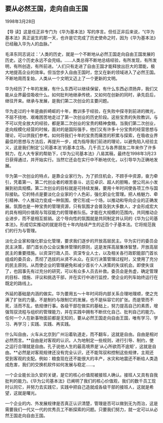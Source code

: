 ## 要从必然王国，走向自由王国

1998年3月28日



【导  读】这是任正非专门为《华为基本法》写的序言。但任正非后来说，“《华为基本法》真正诞生的那一天，也许是它完成了历史使命之时，因为《华为基本法》已经融入华为人的血脉。”



毛泽东同志说过：'人类的历史，就是一个不断地从必然王国走向自由王国发展的历史。这个历史永远不会完结。……人类总得不断地总结经验，有所发现，有所发明，有所创造，有所前进。'人们只有走进了自由王国才能释放出巨大的潜能，极大地提高企业的效率。但当您步入自由王国时，您又在新的领域进入了必然王国。不断地周而复始，人类从一个文明又迈上了一个更新的文明。

华为经历了十年的发展，有什么东西可以继续保留，有什么东西必须扬弃，我们又能从业界最佳吸收什么。如何批判地继承传统，又如何在创新的同时，承先启后，继往开来。继承与发展，是我们第二次创业的主要问题。

华为走过的十年是曲折崎岖的十年，教训多于经验，在失败中探寻到前进的微光，不屈不挠地、艰难困苦地走过了第一次创业的历史阶段。这些宝贵的失败教训，与不可以完全放大的经验，都是第二次创业的宝贵的精神食粮。当我们第二次创业，走向规模化经营的时候，面对的是国际强手，他们又有许多十分宝贵的经营思想与理论，可以供我们参考。如何将我们十年的宝贵而痛苦的积累与探索，在吸收业界最佳的思想与方法后，再提升一步，成为指导我们前进的理论，以避免陷入经验主义，这是我们制定'公司基本法'的基本立场。几千员工与各界朋友二年来作了许多努力，在人大专家的帮助下，《华为公司基本法》八易其稿，最终在1998年3月23日获得通过，并开始实行。当然它还会在实行中不断地优化，以引导华为正确地发展。

华为第一次创业的特点，是靠企业家行为，为了抓住机会，不顾手中资源，奋力牵引，凭着第一、第二代创业者的艰苦奋斗、远见卓识、超人的胆略，使公司从小发展到初具规模。第二次创业的目标就是可持续发展，要用十年时间使各项工作与国际接轨。它的特点是要淡化企业家的个人色彩，强化职业化管理。把人格魅力、牵引精神、个人推动力变成一种氛围，使它形成一个场，以推动和导向企业的正确发展。氛围也是一种宝贵的管理资源，只有氛围才会普及到大多数人，才会形成宏大的具有相同价值观与驾驭能力的管理者队伍。才能在大规模的范围内，共同推动企业进步，而不是相互抵销。这个导向性的氛围就是共同制定并认同的《华为公司基本法》。形成切实推动的就是将在十年内陆续产生的近百个子基本法。它将规范我们的行为与管理。

淡化企业家和强化职业化管理，要求我们逐步的开放高层民主。华为实行的委员会民主决策，部门首长办公会议集体管理的原则，这是发挥高层集体智慧，开放高层民主的重要措施。以资深行政人员、资深专业人士，以及相关各行政职能部门首长组成的委员会，贯彻了选拔的从贤不从众。在实行决策管理过程时，又使用了充分的民主原则。从而使企业的管理避免和减少首长个人决策的失误机会。即使失误了，也因事先有过充分的研究，可以有众多人员去补救。委员会是务虚，确定管理的目标、措施、评议和挑选干部，并在实行中进行监控，使企业的列车始终运行在既定的路线上。

外延的基础是内涵的做实。华为要用五～十年时间将内部关系合理地理顺，使之充满了扩张的力量。不是制约与限制它的发展，也不是纵容它的扩张。而是管而不死，活而不乱，依规律行事。各级干部在做实的基础上，努力提高自己的素质，增强驾驭流程与组织的管理能力，并在实践中拥有不断优化自己、批判自己的能力。任何一个人在新事物面前都是无知的，要从必然王国走向自由王国，唯有学习、学习、再学习；实践、实践、再实践。

什么叫自由，火车从北京到广州沿着轨道走，而不翻车，这就是自由。自由是相对必然而言。**自由是对客观的认识。人为地制定一些规则，进行引导、制约，使之运行合理就是自由。孔子说他人生的最高境界是'从心所欲而不逾矩'，这就是自由。**必然是对客观规律还没有完全认识，还不能驾驭和控制这些规律，主观还受到客观的支配。例如：粮食现在还不能很大的丰产，水灾和地震还不断给人类造成危害，我们的交换机软件如何发展与稳定……。

一个企业能长治久安的关键，是它的核心价值观被接班人确认。接班人又具有自我批判的能力。《华为公司基本法》已阐明了我们的核心价值观，我们的数千员工现时认同它，并努力去实践它，实践中把自己造就成各级干部的接班人，这就是希望，这就是曙光。

一个企业的内、外发展规律是否真正认识清楚，管理是否可以做到无为而治，这是需要我们一代又一代的优秀员工不断探索的问题。只要我们努力，就一定可以从必然王国走向自由王国。
